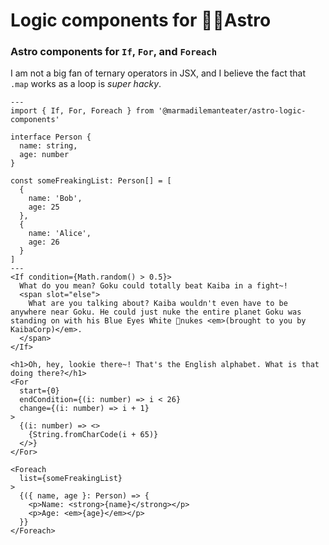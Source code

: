 
# Logic components for 👩‍🚀Astro

### Astro components for `If`, `For`, and `Foreach`

I am not a big fan of ternary operators in JSX, and I believe the fact that `.map` works as a loop is _super hacky_.

```astro
---
import { If, For, Foreach } from '@marmadilemanteater/astro-logic-components'

interface Person {
  name: string,
  age: number
}

const someFreakingList: Person[] = [
  {
    name: 'Bob',
    age: 25
  },
  {
    name: 'Alice',
    age: 26
  }
]
---
<If condition={Math.random() > 0.5}>
  What do you mean? Goku could totally beat Kaiba in a fight~! 
  <span slot="else">
    What are you talking about? Kaiba wouldn't even have to be anywhere near Goku. He could just nuke the entire planet Goku was standing on with his Blue Eyes White 🚀nukes <em>(brought to you by KaibaCorp)</em>.
  </span>
</If>

<h1>Oh, hey, lookie there~! That's the English alphabet. What is that doing there?</h1>
<For 
  start={0}
  endCondition={(i: number) => i < 26}
  change={(i: number) => i + 1}
>
  {(i: number) => <>
    {String.fromCharCode(i + 65)}
  </>}
</For>

<Foreach
  list={someFreakingList}
>
  {({ name, age }: Person) => {
    <p>Name: <strong>{name}</strong></p>
    <p>Age: <em>{age}</em></p>
  }}
</Foreach>
```
